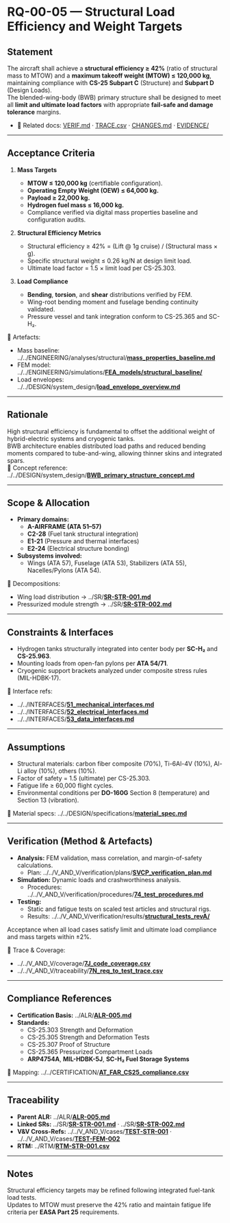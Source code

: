 # RQ-00-05 — Structural Load Efficiency and Weight Targets

## Statement
The aircraft shall achieve a **structural efficiency ≥ 42%** (ratio of structural mass to MTOW) and a **maximum takeoff weight (MTOW) ≤ 120,000 kg**, maintaining compliance with **CS-25 Subpart C** (Structure) and **Subpart D** (Design Loads).  
The blended-wing-body (BWB) primary structure shall be designed to meet all **limit and ultimate load factors** with appropriate **fail-safe and damage tolerance** margins.

- 🔗 Related docs: [VERIF.md](./VERIF.md) · [TRACE.csv](./TRACE.csv) · [CHANGES.md](./CHANGES.md) · [EVIDENCE/](./EVIDENCE/)

---

## Acceptance Criteria
1. **Mass Targets**  
   - **MTOW ≤ 120,000 kg** (certifiable configuration).  
   - **Operating Empty Weight (OEW) ≤ 64,000 kg.**  
   - **Payload ≥ 22,000 kg.**  
   - **Hydrogen fuel mass ≤ 16,000 kg.**  
   - Compliance verified via digital mass properties baseline and configuration audits.

2. **Structural Efficiency Metrics**  
   - Structural efficiency ≥ 42% = (Lift @ 1g cruise) / (Structural mass × g).  
   - Specific structural weight ≤ 0.26 kg/N at design limit load.  
   - Ultimate load factor = 1.5 × limit load per CS-25.303.

3. **Load Compliance**  
   - **Bending**, **torsion**, and **shear** distributions verified by FEM.  
   - Wing-root bending moment and fuselage bending continuity validated.  
   - Pressure vessel and tank integration conform to CS-25.365 and SC-H₂.  

🔗 Artefacts:  
- Mass baseline: ../../ENGINEERING/analyses/structural/[**mass_properties_baseline.md**](../../ENGINEERING/analyses/structural/mass_properties_baseline.md)  
- FEM model: ../../ENGINEERING/simulations/[**FEA_models/structural_baseline/**](../../ENGINEERING/simulations/FEA_models/structural_baseline/)  
- Load envelopes: ../../DESIGN/system_design/[**load_envelope_overview.md**](../../DESIGN/system_design/load_envelope_overview.md)

---

## Rationale
High structural efficiency is fundamental to offset the additional weight of hybrid-electric systems and cryogenic tanks.  
BWB architecture enables distributed load paths and reduced bending moments compared to tube-and-wing, allowing thinner skins and integrated spars.  
🔗 Concept reference: ../../DESIGN/system_design/[**BWB_primary_structure_concept.md**](../../DESIGN/system_design/BWB_primary_structure_concept.md)

---

## Scope & Allocation
- **Primary domains:**  
  - **A-AIRFRAME (ATA 51–57)**  
  - **C2-28** (Fuel tank structural integration)  
  - **E1-21** (Pressure and thermal interfaces)  
  - **E2-24** (Electrical structure bonding)  
- **Subsystems involved:**  
  - Wings (ATA 57), Fuselage (ATA 53), Stabilizers (ATA 55), Nacelles/Pylons (ATA 54).  

🔗 Decompositions:  
- Wing load distribution → ../SR/[**SR-STR-001.md**](../SR/SR-STR-001.md)  
- Pressurized module strength → ../SR/[**SR-STR-002.md**](../SR/SR-STR-002.md)

---

## Constraints & Interfaces
- Hydrogen tanks structurally integrated into center body per **SC-H₂** and **CS-25.963**.  
- Mounting loads from open-fan pylons per **ATA 54/71**.  
- Cryogenic support brackets analyzed under composite stress rules (MIL-HDBK-17).

🔗 Interface refs:  
- ../../INTERFACES/[**51_mechanical_interfaces.md**](../../INTERFACES/51_mechanical_interfaces.md)  
- ../../INTERFACES/[**52_electrical_interfaces.md**](../../INTERFACES/52_electrical_interfaces.md)  
- ../../INTERFACES/[**53_data_interfaces.md**](../../INTERFACES/53_data_interfaces.md)

---

## Assumptions
- Structural materials: carbon fiber composite (70%), Ti-6Al-4V (10%), Al-Li alloy (10%), others (10%).  
- Factor of safety = 1.5 (ultimate) per CS-25.303.  
- Fatigue life ≥ 60,000 flight cycles.  
- Environmental conditions per **DO-160G** Section 8 (temperature) and Section 13 (vibration).

🔗 Material specs: ../../DESIGN/specifications/[**material_spec.md**](../../DESIGN/specifications/material_spec.md)

---

## Verification (Method & Artefacts)
- **Analysis:** FEM validation, mass correlation, and margin-of-safety calculations.  
  - Plan: ../../V_AND_V/verification/plans/[**SVCP_verification_plan.md**](../../V_AND_V/verification/plans/SVCP_verification_plan.md)
- **Simulation:** Dynamic loads and crashworthiness analysis.  
  - Procedures: ../../V_AND_V/verification/procedures/[**74_test_procedures.md**](../../V_AND_V/verification/procedures/74_test_procedures.md)
- **Testing:**  
  - Static and fatigue tests on scaled test articles and structural rigs.  
  - Results: ../../V_AND_V/verification/results/[**structural_tests_revA/**](../../V_AND_V/verification/results/structural_tests_revA/)

Acceptance when all load cases satisfy limit and ultimate load compliance and mass targets within ±2%.

🔗 Trace & Coverage:  
- ../../V_AND_V/coverage/[**7J_code_coverage.csv**](../../V_AND_V/coverage/7J_code_coverage.csv)  
- ../../V_AND_V/traceability/[**7N_req_to_test_trace.csv**](../../V_AND_V/traceability/7N_req_to_test_trace.csv)

---

## Compliance References
- **Certification Basis:** ../ALR/[**ALR-005.md**](../ALR/ALR-005.md)  
- **Standards:**  
  - CS-25.303 Strength and Deformation  
  - CS-25.305 Strength and Deformation Tests  
  - CS-25.307 Proof of Structure  
  - CS-25.365 Pressurized Compartment Loads  
  - **ARP4754A**, **MIL-HDBK-5J**, **SC-H₂ Fuel Storage Systems**

🔗 Mapping: ../../CERTIFICATION/[**AT_FAR_CS25_compliance.csv**](../../CERTIFICATION/AT_FAR_CS25_compliance.csv)

---

## Traceability
- **Parent ALR:** ../ALR/[**ALR-005.md**](../ALR/ALR-005.md)  
- **Linked SRs:** ../SR/[**SR-STR-001.md**](../SR/SR-STR-001.md) · ../SR/[**SR-STR-002.md**](../SR/SR-STR-002.md)  
- **V&V Cross-Refs:** ../../V_AND_V/cases/[**TEST-STR-001**](../../V_AND_V/cases/TEST-STR-001.md) · ../../V_AND_V/cases/[**TEST-FEM-002**](../../V_AND_V/cases/TEST-FEM-002.md)  
- **RTM:** ../RTM/[**RTM-STR-001.csv**](../RTM/RTM-STR-001.csv)

---

## Notes
Structural efficiency targets may be refined following integrated fuel-tank load tests.  
Updates to MTOW must preserve the 42% ratio and maintain fatigue life criteria per **EASA Part 25** requirements.
